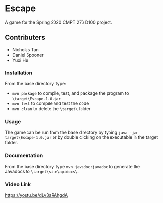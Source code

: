 # Escape
A game for the Spring 2020 CMPT 276 D100 project.

## Contributers
- Nicholas Tan
- Daniel Spooner
- Yuxi Hu

### Installation
From the base directory, type:
- `mvn package` to compile, test, and package the program to `\target\Escape-1.0.jar`
- `mvn test` to compile and test the code
- `mvn clean` to delete the `\target\` folder

### Usage
The game can be run from the base directory by typing `java -jar target\Escape-1.0.jar` or by double clicking on the executable in the target folder.

### Documentation
From the base directory, type `mvn javadoc:javadoc` to generate the Javadocs to `\target\site\apidocs\`.

### Video Link
https://youtu.be/dLv3aRAhgdA
